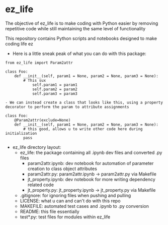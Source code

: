 # ez_life
The objective of ez_life is to make coding with Python easier by removing repetitive code while still maintaining the same level of functionality

This repository contains Python scripts and notebooks designed to make coding life ez

- Here is a little sneak peak of what you can do with this package:

```{.py}
from ez_life import Param2attr

class Foo:
	def __init__(self, param1 = None, param2 = None, param3 = None):
		# This sux
			self.param1 = param1
			self.param2 = param2
			self.param3 = param3
```

	- We can instead create a class that looks like this, using a property decorator to perform the param to attribute assignments 

```{.py}
class Foo:
	@Param2attr(exclude=None) 
	def __init__(self, param1 = None, param2 = None, param3 = None): 
		# this good, allows u to write other code here during initialization 
		pass
```

- ez_life directory layout:
	- ez_life: the package containing all .ipynb dev files and converted .py files
		- param2attr.ipynb: dev notebook for automation of parameter creation to class object attributes
		- param2attr.py: param2attr.ipynb -> param2attr.py via Makefile
		- jt_property.ipynb: dev notebook for more writing dependency related code
		- jt_property.py: jt_property.ipynb -> jt_property.py via Makefile
	- .gitignore: for ignoring files when pushing and pulling
	- LICENSE: what u can and can't do with this repo
	- MAKEFILE: automated test cases and .ipynb to .py conversion
	- README: this file essentially
	- test*.py: test files for modules within ez_life

